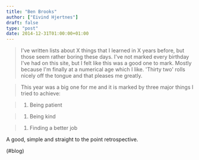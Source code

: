 ```yaml
---
title: "Ben Brooks"
author: ["Eivind Hjertnes"]
draft: false
type: "post"
date: 2014-12-31T01:00:00+01:00
---
```


> I've written lists about X things that I learned in X years before,
> but those seem rather boring these days. I've not marked every
> birthday I've had on this site, but I felt like this was a good one to
> mark. Mostly because I'm finally at a numerical age which I like.
> 'Thirty two' rolls nicely off the tongue and that pleases me greatly.

<!--quoteend-->

> This year was a big one for me and it is marked by three major things
> I tried to achieve:

<!--quoteend-->

>
>
> 1.  Being patient

<!--quoteend-->

>
>
> 1.  Being kind

<!--quoteend-->

>
>
> 1.  Finding a better job

A good, simple and straight to the point retrospective.

(#blog)

